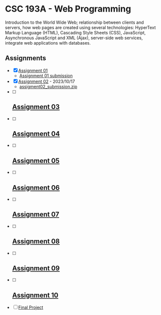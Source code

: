 # CSC 193A - Web Programming

Introduction to the World Wide Web; relationship between clients and servers, how web pages are created using several technologies: HyperText Markup Language (HTML), Cascading Style Sheets (CSS), JavaScript, Asynchronous JavaScript and XML (Ajax), server-side web services, integrate web applications with databases.

## Assignments

- [x] [Assignment 01](01-intro-week/assignment_prompt_01.md)
  - [Assignment 01 submission](01-intro-week/assignment_01_submission.png)
- [x] [Assignment 02](02-css/assignment_02_prompt.pdf) - 2023/10/17
  - [assigment02_submission.zip](02-css/assigment02_submission.zip)
- [ ] [Assignment 03](03-html-css-questions/assignment_03_prompt.pdf)
  -
- [ ] [Assignment 04](04-javascript/assignment_04_prompt.pdf)
  -
- [ ] [Assignment 05](05-asunc-promises-fetch/assignment_05_prompt.pdf)
  -
- [ ] [Assignment 06](06-ajax/assignment_06_prompt.pdf)
  -
- [ ] [Assignment 07](07-node-js/assignment_07_prompt.pdf)
  -
- [ ] [Assignment 08](08-node-js-database/assignment_08_prompt.pdf)
  -
- [ ] [Assignment 09](09-local-storage/assignment_09_prompt.pdf)
  -
- [ ] [Assignment 10](10-chrome-extensions/assignment_10_prompt.pdf)
  -
- [ ] [Final Project](final-project/final_project_prompt.pdf)
